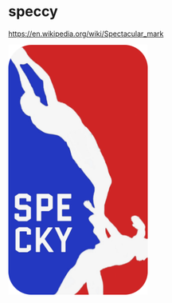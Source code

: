 # speccy
https://en.wikipedia.org/wiki/Spectacular_mark

<img width="280" height="500" title="logo" alt="Alt text" src="/docs/_static/logo2.png">

